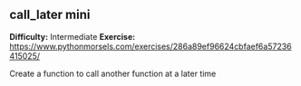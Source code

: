 ## call_later mini
**Difficulty:** Intermediate
**Exercise:** https://www.pythonmorsels.com/exercises/286a89ef96624cbfaef6a57236415025/

Create a function to call another function at a later time
    